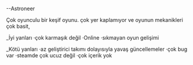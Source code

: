--Astroneer

Çok oyunculu bir keşif oyunu. çok yer kaplamıyor ve oyunun mekanikleri çok basit,

_İyi yanları
·çok karmaşık değil
·Online
·sıkmayan oyun gelişimi

_Kötü yanları
·az geliştirici takımı dolayısıyla yavaş güncellemeler
·çok bug var
·steamde çok ucuz değil
·çok içerik yok
